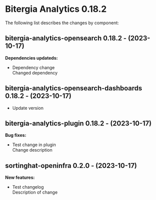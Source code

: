 # Bitergia Analytics 0.18.2
The following list describes the changes by component:

## bitergia-analytics-opensearch 0.18.2 - (2023-10-17)

**Dependencies updateds:**

 * Dependency change\
   Changed dependency

  ## bitergia-analytics-opensearch-dashboards 0.18.2 - (2023-10-17)
  
  * Update version
## bitergia-analytics-plugin 0.18.2 - (2023-10-17)

**Bug fixes:**

 * Test change in plugin\
   Change description



## sortinghat-openinfra 0.2.0 - (2023-10-17)

**New features:**

 * Test changelog\
   Description of change

